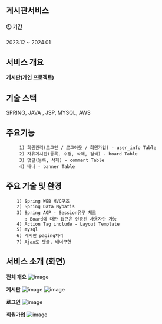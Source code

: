 
## 게시판서비스

#### 🕛 기간

2023.12 ~ 2024.01

## 서비스 개요

<b>게시판(개인 프로젝트)</b>

## 기술 스택
SPRING, JAVA , JSP, MYSQL, AWS


 ## 주요기능 
         1) 회원관리(로그인 / 로그아웃 / 회원가입) - user_info Table
         2) 자유게시판(등록, 수정, 삭제, 검색) - board Table
         3) 댓글(등록, 삭제) - comment Table
         4) 배너 - banner Table
         
        
        
## 주요 기술 및 환경 
        1) Spring WEB MVC구조
        2) Spring Data Mybatis
        3) Spring AOP - Session유무 체크
           : Board에 대한 접근은 인증된 사용자만 가능
        4) Action Tag include - Layout Template
        5) mysql
        6) 게시판 paging처리
        7) Ajax로 댓글, 배너구현


## 서비스 소개 (화면)
<b>전체 개요</b>
![image](https://github.com/98eogus/project/assets/129102082/c1936fa4-aa7e-4f9a-8548-ffab44889ac1)


<b>게시판</b>
![image](https://github.com/98eogus/project/assets/129102082/40485edb-1c3f-4c5d-937f-075056c3e029)
![image](https://github.com/98eogus/project/assets/129102082/b94edfae-d61b-4a98-81d6-52f39bdacfdc)



<b>로그인</b>
![image](https://github.com/98eogus/project/assets/129102082/e782cd38-551b-4e4c-beec-54dfe918996e)

<b>회원가입</b>
![image](https://github.com/98eogus/project/assets/129102082/6163fd9f-525d-4ea4-91a4-bfe93ccf4744)






